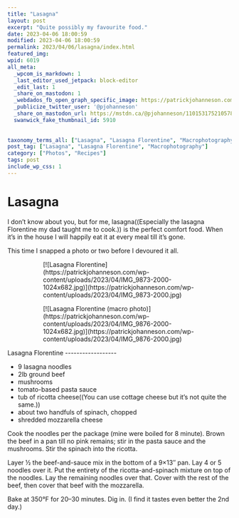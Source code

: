 ```yaml
---
title: "Lasagna"
layout: post
excerpt: "Quite possibly my favourite food."
date: 2023-04-06 18:00:59
modified: 2023-04-06 18:00:59
permalink: 2023/04/06/lasagna/index.html
featured_img: 
wpid: 6019
all_meta: 
  _wpcom_is_markdown: 1
  _last_editor_used_jetpack: block-editor
  _edit_last: 1
  _share_on_mastodon: 1
  _webdados_fb_open_graph_specific_image: https://patrickjohanneson.com/wp-content/uploads/2023/04/IMG_9876-2000.jpg
  _publicize_twitter_user: '@pjohanneson'
  _share_on_mastodon_url: https://mstdn.ca/@pjohanneson/110153175210578128
  swanwick_fake_thumbnail_id: 5910
  
  
taxonomy_terms_all: ["Lasagna", "Lasagna Florentine", "Macrophotography", "Photos", "Recipes"]
post_tag: ["Lasagna", "Lasagna Florentine", "Macrophotography"]
category: ["Photos", "Recipes"]
tags: post
include_wp_css: 1
---
```


# Lasagna

I don’t know about you, but for me, lasagna((Especially the lasagna Florentine my dad taught me to cook.)) is the perfect comfort food. When it’s in the house I will happily eat it at every meal till it’s gone.

This time I snapped a photo or two before I devoured it all.

<figure class="is-layout-flex wp-block-gallery-222 wp-block-gallery has-nested-images columns-default is-cropped"><figure class="wp-block-image size-large">[![Lasagna Florentine](https://patrickjohanneson.com/wp-content/uploads/2023/04/IMG_9873-2000-1024x682.jpg)](https://patrickjohanneson.com/wp-content/uploads/2023/04/IMG_9873-2000.jpg)</figure><figure class="wp-block-image size-large">[![Lasagna Florentine (macro photo)](https://patrickjohanneson.com/wp-content/uploads/2023/04/IMG_9876-2000-1024x682.jpg)](https://patrickjohanneson.com/wp-content/uploads/2023/04/IMG_9876-2000.jpg)</figure></figure>Lasagna Florentine
------------------

- 9 lasagna noodles
- 2lb ground beef
- mushrooms
- tomato-based pasta sauce
- tub of ricotta cheese((You can use cottage cheese but it’s not quite the same.))
- about two handfuls of spinach, chopped
- shredded mozzarella cheese

Cook the noodles per the package (mine were boiled for 8 minute). Brown the beef in a pan till no pink remains; stir in the pasta sauce and the mushrooms. Stir the spinach into the ricotta.

Layer ½ the beef-and-sauce mix in the bottom of a 9×13″ pan. Lay 4 or 5 noodles over it. Put the entirety of the ricotta-and-spinach mixture on top of the noodles. Lay the remaining noodles over that. Cover with the rest of the beef, then cover that beef with the mozzarella.

Bake at 350°F for 20–30 minutes. Dig in. (I find it tastes even better the 2nd day.)